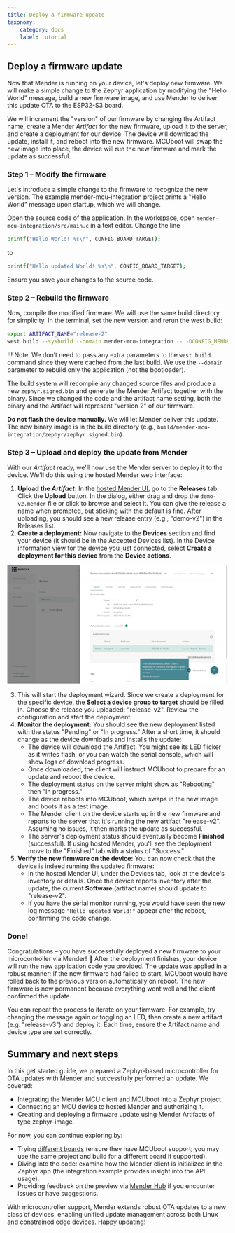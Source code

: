 ```yaml
---
title: Deploy a firmware update
taxonomy:
    category: docs
    label: tutorial
---
```


## Deploy a firmware update

Now that Mender is running on your device, let's deploy new firmware. We will make a simple change to the Zephyr application by modifying the "Hello World" message, build a new firmware image, and use Mender to deliver this update OTA to the ESP32-S3 board.

We will increment the "version" of our firmware by changing the Artifact name, create a Mender *Artifact* for the new firmware, upload it to the server, and create a deployment for our device. The device will download the update, install it, and reboot into the new firmware. MCUboot will swap the new image into place, the device will run the new firmware and mark the update as successful.

### Step 1 – Modify the firmware

Let's introduce a simple change to the firmware to recognize the new version. The example mender-mcu-integration project prints a "Hello World" message upon startup, which we will change.

Open the source code of the application. In the workspace, open `mender-mcu-integration/src/main.c` in a text editor. Change the line

```bash
printf("Hello World! %s\n", CONFIG_BOARD_TARGET);
```

to

```bash
printf("Hello updated World! %s\n", CONFIG_BOARD_TARGET);
```

Ensure you save your changes to the source code.

### Step 2 – Rebuild the firmware

Now, compile the modified firmware. We will use the same build directory for simplicity. In the terminal, set the new version and rerun the west build:

```bash
export ARTIFACT_NAME="release-2"
west build --sysbuild --domain mender-mcu-integration -- -DCONFIG_MENDER_ARTIFACT_NAME=\"$ARTIFACT_NAME\"
```

!!! Note: We don’t need to pass any extra parameters to the `west build` command since they were cached from the last build. We use the `--domain` parameter to rebuild only the application (not the bootloader).

The build system will recompile any changed source files and produce a new `zephyr.signed.bin` and generate the Mender Artifact together with the binary. Since we changed the code and the artifact name setting, both the binary and the Artifact will represent "version 2" of our firmware.

**Do not flash the device manually.** We will let Mender deliver this update. The new binary image is in the build directory (e.g., `build/mender-mcu-integration/zephyr/zephyr.signed.bin`).

### Step 3 – Upload and deploy the update from Mender

With our *Artifact* ready, we'll now use the Mender server to deploy it to the device. We'll do this using the hosted Mender web interface:

1. **Upload the *Artifact*:** In the [hosted Mender UI](https://hosted.mender.io/ui/), go to the **Releases** tab. Click the **Upload** button. In the dialog, either drag and drop the `demo-v2.mender` file or click to browse and select it. You can give the release a name when prompted, but sticking with the default is fine. After uploading, you should see a new release entry (e.g., "demo-v2") in the Releases list.
2. **Create a deployment:** Now navigate to the **Devices** section and find your device (it should be in the Accepted Devices list). In the Device information view for the device you just connected, select **Create a deployment for this device** from the **Device actions**.

![create deployment](create-deployment.png)

3. This will start the deployment wizard. Since we create a deployment for the specific device, the **Select a device group to target** should be filled in. Choose the release you uploaded: "release-v2". Review the configuration and start the deployment.
4. **Monitor the deployment:** You should see the new deployment listed with the status "Pending" or "In progress." After a short time, it should change as the device downloads and installs the update:
   * The device will download the Artifact. You might see its LED flicker as it writes flash, or you can watch the serial console, which will show logs of download progress.
   * Once downloaded, the client will instruct MCUboot to prepare for an update and reboot the device.
   * The deployment status on the server might show as "Rebooting" then "In progress."
   * The device reboots into MCUboot, which swaps in the new image and boots it as a test image.
   * The Mender client on the device starts up in the new firmware and reports to the server that it's running the new artifact "release-v2". Assuming no issues, it then marks the update as successful.
   * The server's deployment status should eventually become **Finished** (successful). If using hosted Mender, you'll see the deployment move to the "Finished" tab with a status of "Success."
5. **Verify the new firmware on the device:** You can now check that the device is indeed running the updated firmware:
   * In the hosted Mender UI, under the Devices tab, look at the device's inventory or details. Once the device reports inventory after the update, the current **Software** (artifact name) should update to "release-v2".
   * If you have the serial monitor running, you would have seen the new log message `"Hello updated World!"` appear after the reboot, confirming the code change.

### Done\!

Congratulations – you have successfully deployed a new firmware to your microcontroller via Mender\! 🎉
After the deployment finishes, your device will run the new application code you provided. The update was applied in a robust manner: if the new firmware had failed to start, MCUboot would have rolled back to the previous version automatically on reboot. The new firmware is now permanent because everything went well and the client confirmed the update.

You can repeat the process to iterate on your firmware. For example, try changing the message again or toggling an LED, then create a new artifact (e.g. "release-v3") and deploy it. Each time, ensure the Artifact name and device type are set correctly.

## Summary and next steps

In this get started guide, we prepared a Zephyr-based microcontroller for OTA updates with Mender and successfully performed an update. We covered:
* Integrating the Mender MCU client and MCUboot into a Zephyr project.
* Connecting an MCU device to hosted Mender and authorizing it.
* Creating and deploying a firmware update using Mender Artifacts of type zephyr-image.

For now, you can continue exploring by:
* Trying [different boards](https://github.com/mendersoftware/mender-mcu-integration?tab=readme-ov-file#build-the-project-for-other-boards) (ensure they have MCUboot support; you may use the same project and build for a different board if supported).
* Diving into the code: examine how the Mender client is initialized in the Zephyr app (the integration example provides insight into the API usage).
* Providing feedback on the preview via [Mender Hub](https://hub.mender.io/) if you encounter issues or have suggestions.

With microcontroller support, Mender extends robust OTA updates to a new class of devices, enabling unified update management across both Linux and constrained edge devices. Happy updating\!
